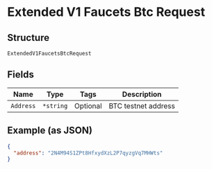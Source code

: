 # Extended V1 Faucets Btc Request

## Structure

`ExtendedV1FaucetsBtcRequest`

## Fields

| Name      | Type      | Tags     | Description         |
| --------- | --------- | -------- | ------------------- |
| `Address` | `*string` | Optional | BTC testnet address |

## Example (as JSON)

```json
{
  "address": "2N4M94S1ZPt8HfxydXzL2P7qyzgVq7MHWts"
}
```
